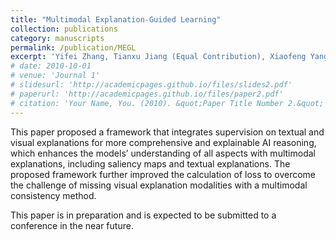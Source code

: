 ```yaml
---
title: "Multimodal Explanation-Guided Learning"
collection: publications
category: manuscripts
permalink: /publication/MEGL
excerpt: 'Yifei Zhang, Tianxu Jiang (Equal Contribution), Xiaofeng Yang, Liang Zhao'
# date: 2010-10-01
# venue: 'Journal 1'
# slidesurl: 'http://academicpages.github.io/files/slides2.pdf'
# paperurl: 'http://academicpages.github.io/files/paper2.pdf'
# citation: 'Your Name, You. (2010). &quot;Paper Title Number 2.&quot; <i>Journal 1</i>. 1(2).'
---
```


This paper proposed a framework that integrates supervision on textual and visual explanations for more comprehensive and explainable AI reasoning, which enhances the models’ understanding of all aspects with multimodal explanations, including saliency maps and textual explanations. The proposed framework further improved the calculation of loss to overcome the challenge of missing visual explanation modalities with a multimodal consistency method.

This paper is in preparation and is expected to be submitted to a conference in the near future.